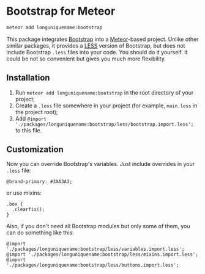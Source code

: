 # Bootstrap for Meteor

>
```bash
meteor add longuniquename:bootstrap
```

This package integrates [Bootstrap](http://getbootstrap.com/) into a [Meteor](https://www.meteor.com/)-based project. Unlike other similar packages, it provides a [LESS](http://lesscss.org/) version of Bootstrap, but does not include Bootstrap `.less` files into your code. You should do it yourself. It could be not so convenient but gives you much more flexibility.

## Installation
1. Run `meteor add longuniquename:bootstrap` in the root directory of your project;
2. Create a `.less` file somewhere in your project (for example, `main.less` in the project root);
3. Add `@import './packages/longuniquename:bootstrap/less/bootstrap.import.less';` to this file.

## Customization
Now you can override Bootstrap's variables. Just include overrides in your `.less` file:
```less
@brand-primary: #3AA3A3;
```
or use mixins:
```less
.box {
  .clearfix();
}
```
Also, if you don't need all Bootstrap modules but only some of them, you can do something like this:
```less
@import './packages/longuniquename:bootstrap/less/variables.import.less';
@import './packages/longuniquename:bootstrap/less/mixins.import.less';
@import './packages/longuniquename:bootstrap/less/buttons.import.less';
```
